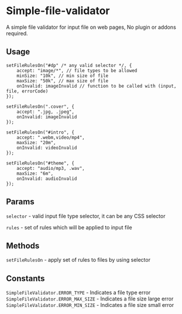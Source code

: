 # Simple-file-validator

A simple file validator for input file on web pages, No plugin or addons required.

## Usage

	setFileRulesOn("#dp" /* any valid selector */, {
		accept: "image/*", // file types to be allowed
		minSize: "10k", // min size of file
		maxSize: "50k", // max size of file
		onInvalid: imageInvalid // function to be called with (input, file, errorCode)
	});

	setFileRulesOn(".cover", {
		accept: ".jpg, .jpeg", 
		onInvalid: imageInvalid
	});

	setFileRulesOn("#intro", {
		accept: ".webm,video/mp4",
		maxSize: "20m",
		onInvalid: videoInvalid 
	});

	setFileRulesOn("#theme", { 
		accept: "audio/mp3, .wav", 
		maxSize: "6m",
		onInvalid: audioInvalid
	});

## Params

`selector` - valid input file type selector, it can be any CSS selector

`rules` - set of rules which will be applied to input file

## Methods

`setFileRulesOn` - apply set of rules to files by using selector

## Constants

`SimpleFileValidator.ERROR_TYPE` - Indicates a file type error
`SimpleFileValidator.ERROR_MAX_SIZE` - Indicates a file size large error
`SimpleFileValidator.ERROR_MIN_SIZE` - Indicates a file size small error